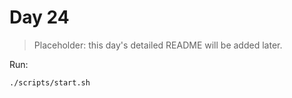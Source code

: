 # Day 24

> Placeholder: this day's detailed README will be added later.

Run:
```bash
./scripts/start.sh
```
